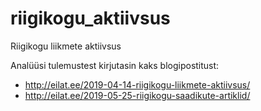 # riigikogu_aktiivsus

Riigikogu liikmete aktiivsus

Analüüsi tulemustest kirjutasin kaks blogipostitust:
 * http://eilat.ee/2019-04-14-riigikogu-liikmete-aktiivsus/
 * http://eilat.ee/2019-05-25-riigikogu-saadikute-artiklid/